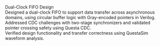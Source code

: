 Dual-Clock FIFO Design  
Designed a dual-clock FIFO to support data transfer across asynchronous domains, using circular buffer logic with Gray-encoded pointers in Verilog.  
Addressed CDC challenges with two-stage synchronizers and validated pointer crossing safety using Questa CDC.  
Verified design functionality and transfer correctness using QuestaSim waveform analysis. 
